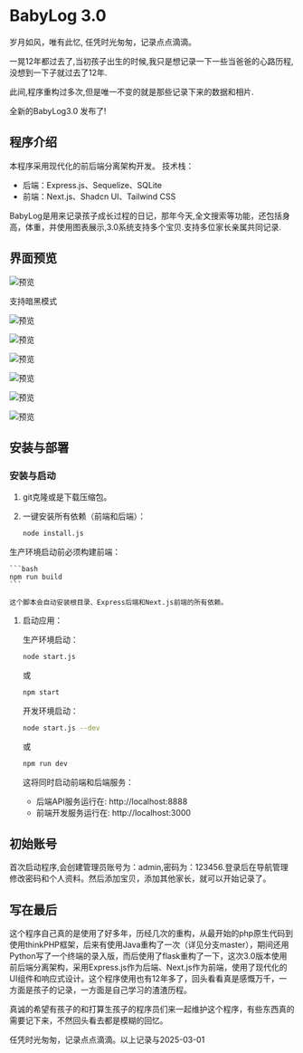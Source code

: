 
# BabyLog 3.0

岁月如风，唯有此忆, 任凭时光匆匆，记录点点滴滴。 

一晃12年都过去了,当初孩子出生的时候,我只是想记录一下一些当爸爸的心路历程,没想到一下子就过去了12年.

此间,程序重构过多次,但是唯一不变的就是那些记录下来的数据和相片.

全新的BabyLog3.0 发布了!



## 程序介绍

本程序采用现代化的前后端分离架构开发。
技术栈：
- 后端：Express.js、Sequelize、SQLite
- 前端：Next.js、Shadcn UI、Tailwind CSS

BabyLog是用来记录孩子成长过程的日记，那年今天,全文搜索等功能，还包括身高，体重，并使用图表展示,3.0系统支持多个宝贝.支持多位家长亲属共同记录.


## 界面预览

![预览](./imgs/11.jpg)

支持暗黑模式

![预览](./imgs/77.jpg)


![预览](./imgs/22.jpg)


![预览](./imgs/33.jpg)


![预览](./imgs/44.jpg)


![预览](./imgs/55.jpg)


![预览](./imgs/66.jpg)




## 安装与部署

### 安装与启动

1. git克隆或是下载压缩包。

2. 一键安装所有依赖（前端和后端）：

    ```bash
    node install.js
    ```
生产环境启动前必须构建前端：

    ```bash
    npm run build
    ```
    
    这个脚本会自动安装根目录、Express后端和Next.js前端的所有依赖。

1. 启动应用：

    生产环境启动：
    ```bash
    node start.js
    ```
    或
    ```bash
    npm start
    ```
    
    开发环境启动：
    ```bash
    node start.js --dev
    ```
    或
    ```bash
    npm run dev
    ```

    这将同时启动前端和后端服务：
    - 后端API服务运行在: http://localhost:8888
    - 前端开发服务运行在: http://localhost:3000


## 初始账号

首次启动程序,会创建管理员账号为：admin,密码为：123456.登录后在导航管理修改密码和个人资料。然后添加宝贝，添加其他家长，就可以开始记录了。


## 写在最后

这个程序自己真的是使用了好多年，历经几次的重构，从最开始的php原生代码到使用thinkPHP框架，后来有使用Java重构了一次（详见分支master），期间还用Python写了一个终端的录入版，而后使用了flask重构了一下，这次3.0版本使用前后端分离架构，采用Express.js作为后端、Next.js作为前端，使用了现代化的UI组件和响应式设计。这个程序使用也有12年多了，回头看看真是感慨万千，一方面是孩子的记录，一方面是自己学习的渣渣历程。

真诚的希望有孩子的和打算生孩子的程序员们来一起维护这个程序，有些东西真的需要记下来，不然回头看去都是模糊的回忆。

任凭时光匆匆，记录点点滴滴。以上记录与2025-03-01
   



